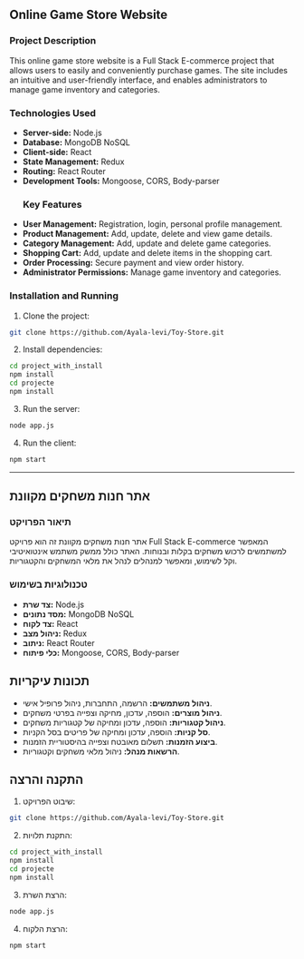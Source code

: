 ## Online Game Store Website
### Project Description
This online game store website is a Full Stack E-commerce project that allows users to easily and conveniently purchase games. The site includes an intuitive and user-friendly interface, and enables administrators to manage game inventory and categories.
### Technologies Used
- **Server-side:** Node.js
- **Database:** MongoDB NoSQL
- **Client-side:** React
- **State Management:** Redux
- **Routing:** React Router
- **Development Tools:** Mongoose, CORS, Body-parser
  ### Key Features
- **User Management:** Registration, login, personal profile management.
- **Product Management:** Add, update, delete and view game details.
- **Category Management:** Add, update and delete game categories.
- **Shopping Cart:** Add, update and delete items in the shopping cart.
- **Order Processing:** Secure payment and view order history.
- **Administrator Permissions:** Manage game inventory and categories.
### Installation and Running
1. Clone the project:
```bash
git clone https://github.com/Ayala-levi/Toy-Store.git
```
2. Install dependencies:
```bash
cd project_with_install
npm install
cd projecte
npm install
```
3. Run the server:
```bash
node app.js
```
4. Run the client:
```bash
npm start
```
---------------------------------------------------------------------------------------------------------------------------------------------------------------------------------------------------------------------
## אתר חנות משחקים מקוונת
### תיאור הפרויקט
אתר חנות משחקים מקוונת זה הוא פרויקט Full Stack E-commerce המאפשר למשתמשים לרכוש משחקים בקלות ובנוחות. האתר כולל ממשק משתמש אינטואיטיבי וקל לשימוש, ומאפשר למנהלים לנהל את מלאי המשחקים והקטגוריות.
### טכנולוגיות בשימוש
- **צד שרת:** Node.js
- **מסד נתונים:** MongoDB NoSQL
- **צד לקוח:** React
- **ניהול מצב:** Redux
- **ניתוב:** React Router
- **כלי פיתוח:** Mongoose, CORS, Body-parser
## תכונות עיקריות
- **ניהול משתמשים:** הרשמה, התחברות, ניהול פרופיל אישי.
- **ניהול מוצרים:** הוספה, עדכון, מחיקה וצפייה בפרטי משחקים.
- **ניהול קטגוריות:** הוספה, עדכון ומחיקה של קטגוריות משחקים.
- **סל קניות:** הוספה, עדכון ומחיקה של פריטים בסל הקניות.
- **ביצוע הזמנות:** תשלום מאובטח וצפייה בהיסטוריית הזמנות.
- **הרשאות מנהל:** ניהול מלאי משחקים וקטגוריות.
## התקנה והרצה
1. שיבוט הפרויקט:
```bash
git clone https://github.com/Ayala-levi/Toy-Store.git
```
2. התקנת תלויות: 
```bash
cd project_with_install
npm install
cd projecte
npm install
```
3. הרצת השרת:
   
```bash
node app.js
```
4. הרצת הלקוח:
   
```bash
npm start
```





    






